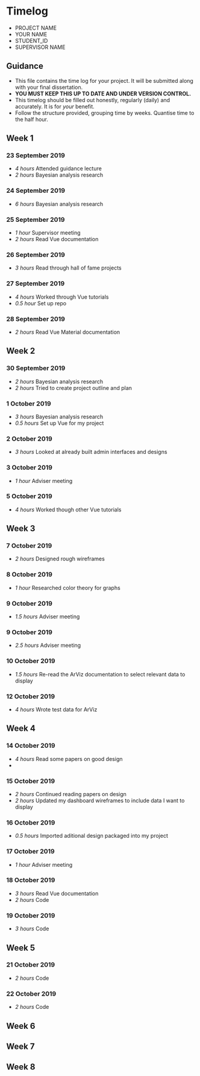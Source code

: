 # Timelog

* PROJECT NAME
* YOUR NAME
* STUDENT_ID
* SUPERVISOR NAME

## Guidance

* This file contains the time log for your project. It will be submitted along with your final dissertation.
* **YOU MUST KEEP THIS UP TO DATE AND UNDER VERSION CONTROL.**
* This timelog should be filled out honestly, regularly (daily) and accurately. It is for *your* benefit.
* Follow the structure provided, grouping time by weeks.  Quantise time to the half hour.

## Week 1

### 23 September 2019

* *4 hours* Attended guidance lecture
* *2 hours* Bayesian analysis research 


### 24 September 2019

* *6 hours* Bayesian analysis research 

### 25 September 2019

* *1 hour* Supervisor meeting
* *2 hours* Read Vue documentation

### 26 September 2019
* *3 hours* Read through hall of fame projects

### 27 September 2019
* *4 hours* Worked through Vue tutorials
* *0.5 hour* Set up repo

### 28 September 2019
* *2 hours* Read Vue Material documentation


## Week 2
### 30 September 2019
* *2 hours* Bayesian analysis research
* *2 hours* Tried to create project outline and plan


### 1 October 2019
* *3 hours* Bayesian analysis research
* *0.5 hours* Set up Vue for my project

### 2 October 2019
* *3 hours* Looked at already built admin interfaces and designs


### 3 October 2019
* *1 hour* Adviser meeting

### 5 October 2019
* *4 hours* Worked though other Vue tutorials 

## Week 3
### 7 October 2019
* *2 hours* Designed rough wireframes

### 8 October 2019
* *1 hour* Researched color theory for graphs 

### 9 October 2019
* *1.5 hours* Adviser meeting

### 9 October 2019
* *2.5 hours* Adviser meeting
### 10 October 2019
* *1.5 hours* Re-read the ArViz documentation to select relevant data to display

### 12 October 2019
* *4 hours* Wrote test data for ArViz 
## Week 4

### 14 October 2019
* *4 hours* Read some papers on good design
*

### 15 October 2019
* *2 hours* Continued reading papers on design
* *2 hours* Updated my dashboard wireframes to include data I want to display

### 16 October 2019
* *0.5 hours* Imported aditional design packaged into my project

### 17 October 2019
* *1 hour* Adviser meeting


### 18 October 2019
* *3 hours* Read Vue documentation
* *2 hours* Code

### 19 October 2019
* *3 hours* Code


## Week 5


### 21 October 2019
* *2 hours* Code

### 22 October 2019
* *2 hours* Code

## Week 6
## Week 7
## Week 8